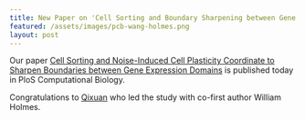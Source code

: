 ```yaml
---
title: New Paper on 'Cell Sorting and Boundary Sharpening between Gene Expression Domains'
featured: /assets/images/pcb-wang-holmes.png
layout: post
---
```


Our paper [Cell Sorting and Noise-Induced Cell Plasticity Coordinate to Sharpen Boundaries between Gene Expression Domains](http://journals.plos.org/ploscompbiol/article?id=10.1371/journal.pcbi.1005307) is published today in PloS Computational Biology.

Congratulations to [Qixuan]({{site.baseurl}}/people/qixuan-wang) who led the study with co-first author William Holmes.

<!--more-->


